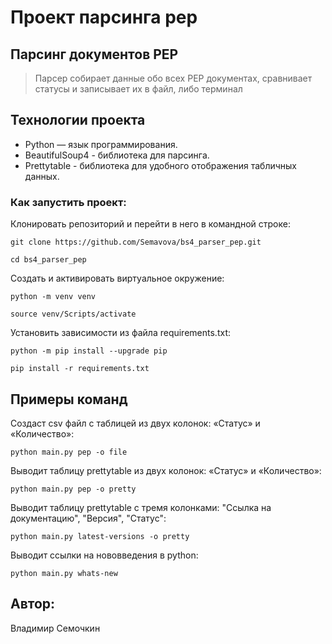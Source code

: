 # Проект парсинга pep

## Парсинг документов PEP

> Парсер собирает данные обо всех PEP документах, сравнивает статусы и записывает их в файл, либо терминал

## Технологии проекта

- Python — язык программирования.
- BeautifulSoup4 - библиотека для парсинга.
- Prettytable - библиотека для удобного отображения табличных данных.

### Как запустить проект:

Клонировать репозиторий и перейти в него в командной строке:

```
git clone https://github.com/Semavova/bs4_parser_pep.git
```

```
cd bs4_parser_pep
```

Cоздать и активировать виртуальное окружение:

```
python -m venv venv
```

```
source venv/Scripts/activate
```

Установить зависимости из файла requirements.txt:

```
python -m pip install --upgrade pip
```

```
pip install -r requirements.txt
```

## Примеры команд

Создаст csv файл с таблицей из двух колонок: «Статус» и «Количество»:

```
python main.py pep -o file
```

Выводит таблицу prettytable из двух колонок: «Статус» и «Количество»:

```
python main.py pep -o pretty 
```

Выводит таблицу prettytable с тремя колонками: "Ссылка на документацию", "Версия", "Статус":

```
python main.py latest-versions -o pretty 
```

Выводит ссылки на нововведения в python:

```
python main.py whats-new
```

## Автор:
Владимир Семочкин